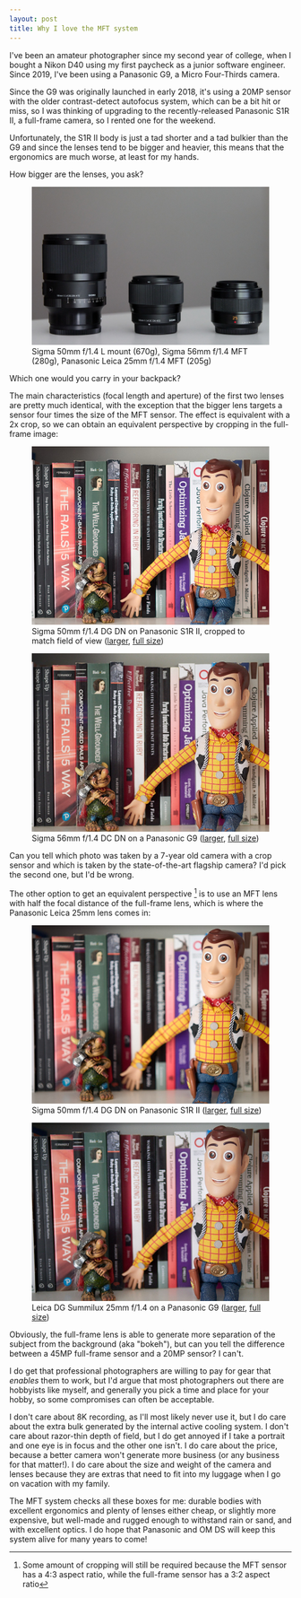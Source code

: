 ```yaml
---
layout: post
title: Why I love the MFT system
---
```


I've been an amateur photographer since my second year of college, when I bought a Nikon D40 using my first paycheck as a junior software engineer. Since 2019, I've been using a Panasonic G9, a Micro Four-Thirds camera.

Since the G9 was originally launched in early 2018, it's using a 20MP sensor with the older contrast-detect autofocus system, which can be a bit hit or miss, so I was thinking of upgrading to the recently-released Panasonic S1R II, a full-frame camera, so I rented one for the weekend.

Unfortunately, the S1R II body is just a tad shorter and a tad bulkier than the G9 and since the lenses tend to be bigger and heavier, this means that the ergonomics are much worse, at least for my hands.

How bigger are the lenses, you ask? 

<figure>
  <img src="/assets/img/2025/full-frame-vs-mft-lenses.jpg" alt="Sigma 50mm FF, Sigma 56mm MFT, and Panasonic Leica 25mm MFT">
    <figcaption>Sigma 50mm f/1.4 L mount (670g), Sigma 56mm f/1.4 MFT (280g), Panasonic Leica 25mm f/1.4 MFT (205g)</figcaption>
</figure>

Which one would you carry in your backpack?

The main characteristics (focal length and aperture) of the first two lenses are pretty much identical, with the exception that the bigger lens targets a sensor four times the size of the MFT sensor. The effect is equivalent with a 2x crop, so we can obtain an equivalent perspective by cropping in the full-frame image:

<figure>
    <img src="/assets/img/2025/ff-sigma-cropped-thumb.jpg" alt="Cropped photo with a Sigma 50mm f/1.4 on a Panasonic S1R II">
    <figcaption>Sigma 50mm f/1.4 DG DN on Panasonic S1R II, cropped to match field of view (<a href="/assets/img/2025/ff-sigma-cropped-large.jpg">larger</a>, <a href="/assets/img/2025/ff-sigma-cropped-full.jpg">full size</a>)</figcaption>
</figure>

<figure>
    <img src="/assets/img/2025/mft-sigma-thumb.jpg" alt="Sigma 56mmm f/1.4 DC DN on a Panasonic G9">
    <figcaption>Sigma 56mm f/1.4 DC DN on a Panasonic G9 (<a href="/assets/img/2025/mft-sigma-large.jpg">larger</a>, <a href="/assets/img/2025/mft-sigma-full.jpg">full size</a>)</figcaption>
</figure>

Can you tell which photo was taken by a 7-year old camera with a crop sensor and which is taken by the state-of-the-art flagship camera? I'd pick the second one, but I'd be wrong.

The other option to get an equivalent perspective [^1] is to use an MFT lens with half the focal distance of the full-frame lens, which is where the Panasonic Leica 25mm lens comes in:


<figure>
    <img src="/assets/img/2025/ff-sigma-thumb.jpg" alt="Sigma 50mm f/1.4 on a Panasonic S1R II">
    <figcaption>Sigma 50mm f/1.4 DG DN on Panasonic S1R II (<a href="/assets/img/2025/ff-sigma-large.jpg">larger</a>, <a href="/assets/img/2025/ff-sigma-full.jpg">full size</a>)</figcaption>
</figure>

<figure>
    <img src="/assets/img/2025/mft-panaleica-thumb.jpg" alt="Leica DG Summilux 25mm f/1.4 on a Panasonic G9">
    <figcaption>Leica DG Summilux 25mm f/1.4 on a Panasonic G9 (<a href="/assets/img/2025/mft-panaleica-large.jpg">larger</a>, <a href="/assets/img/2025/mft-panaleica-full.jpg">full size</a>)</figcaption>
</figure>

Obviously, the full-frame lens is able to generate more separation of the subject from the background (aka "bokeh"), but can you tell the difference between a 45MP full-frame sensor and a 20MP sensor? I can't.

I do get that professional photographers are willing to pay for gear that *enables* them to work, but I'd argue that most photographers out there are hobbyists like myself, and generally you pick a time and place for your hobby, so some compromises can often be acceptable.

I don't care about 8K recording, as I'll most likely never use it, but I do care about the extra bulk generated by the internal active cooling system. I don't care about razor-thin depth of field, but I do get annoyed if I take a portrait and one eye is in focus and the other one isn't. I do care about the price, because a better camera won't generate more business (or any business for that matter!). I do care about the size and weight of the camera and lenses because they are extras that need to fit into my luggage when I go on vacation with my family.

The MFT system checks all these boxes for me: durable bodies with excellent ergonomics and plenty of lenses either cheap, or slightly more expensive, but well-made and rugged enough to withstand rain or sand, and with excellent optics. I do hope that Panasonic and OM DS will keep this system alive for many years to come!

[^1]: Some amount of cropping will still be required because the MFT sensor has a 4:3 aspect ratio, while the full-frame sensor has a 3:2 aspect ratio